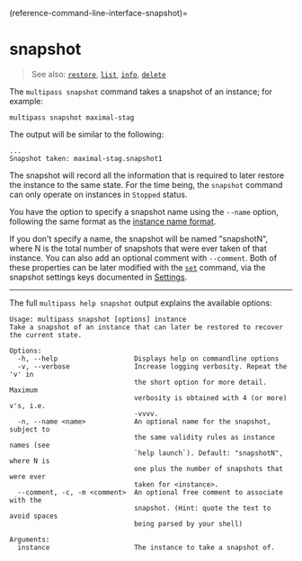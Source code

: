 (reference-command-line-interface-snapshot)=
# snapshot

> See also: [`restore`](/reference/command-line-interface/restore), [`list`](/reference/command-line-interface/list), [`info`](/reference/command-line-interface/info), [`delete`](/reference/command-line-interface/delete)

The `multipass snapshot` command takes a snapshot of an instance; for example:

```{code-block} text
multipass snapshot maximal-stag
```

The output will be similar to the following:

```{code-block} text
...
Snapshot taken: maximal-stag.snapshot1
```
The snapshot will record all the information that is required to later restore the instance to the same state. For the time being, the `snapshot` command can only operate on instances in `Stopped` status.

You have the option to specify a snapshot name using the `--name` option, following the same format as the [instance name format](/reference/instance-name-format).

If you don't specify a name, the snapshot will be named "snapshotN", where N is the total number of snapshots that were ever taken of that instance. You can also add an optional comment with `--comment`. Both of these properties can be later modified with the [`set`](/reference/command-line-interface/set) command, via the snapshot settings keys documented in [Settings](/reference/settings/index).

---

The full `multipass help snapshot` output explains the available options:

```{code-block} text
Usage: multipass snapshot [options] instance
Take a snapshot of an instance that can later be restored to recover the current state.

Options:
  -h, --help                   Displays help on commandline options
  -v, --verbose                Increase logging verbosity. Repeat the 'v' in
                               the short option for more detail. Maximum
                               verbosity is obtained with 4 (or more) v's, i.e.
                               -vvvv.
  -n, --name <name>            An optional name for the snapshot, subject to
                               the same validity rules as instance names (see
                               `help launch`). Default: "snapshotN", where N is
                               one plus the number of snapshots that were ever
                               taken for <instance>.
  --comment, -c, -m <comment>  An optional free comment to associate with the
                               snapshot. (Hint: quote the text to avoid spaces
                               being parsed by your shell)

Arguments:
  instance                     The instance to take a snapshot of.
```
